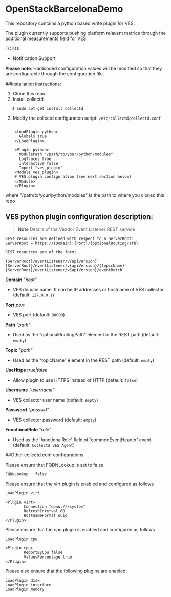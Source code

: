 # OpenStackBarcelonaDemo
This repository contains a python based write plugin for VES.

The plugin currently supports pushing platform relavent metrics through the additional measurements field for VES.

TODO:
* Notification Support

**Please note**: Hardcoded configuration values will be modified so that they are configurable through the configuration file.

##Installation Instructions:
1. Clone this repo
2. Install collectd
```
   $ sudo apt-get install collectd
```
3. Modify the collectd configuration script: `/etc/collectd/collectd.conf`
```

    <LoadPlugin python>
      Globals true
    </LoadPlugin>

    <Plugin python>
      ModulePath "/path/to/your/python/modules"
      LogTraces true
      Interactive false
      Import "ves_plugin"
    <Module ves_plugin>
    # VES plugin configuration (see next section below)
    </Module>
    </Plugin>
```
where "/path/to/your/python/modules" is the path to where you cloned this repo

## VES python plugin configuration description:

> **Note** Details of the Vendor Event Listener REST service

```
REST resources are defined with respect to a ServerRoot:
ServerRoot = https://{Domain}:{Port}/{optionalRoutingPath}

REST resources are of the form:

{ServerRoot}/eventListener/v{apiVersion}`
{ServerRoot}/eventListener/v{apiVersion}/{topicName}`
{ServerRoot}/eventListener/v{apiVersion}/eventBatch`
```

**Domain** *"host"*
+ VES domain name. It can be IP addresses or hostname of VES collector (default: `127.0.0.1`)

**Port** *port*
+ VES port (default: `30000`)

**Path** *"path"*
+ Used as the "optionalRoutingPath" element in the REST path (default: `empty`)

**Topic** *"path"*
+ Used as the "topicName" element in the REST  path (default: `empty`)

**UseHttps** *true|false*
+ Allow plugin to use HTTPS instead of HTTP (default: `false`)

**Username** *"username"*
+ VES collector user name (default: `empty`)

**Password** *"passwd"*
+ VES collector password (default: `empty`)

**FunctionalRole** *"role"*
+ Used as the 'functionalRole' field of 'commonEventHeader' event (default: `Collectd VES Agent`)


##Other collectd.conf configurations

Please ensure that FQDNLookup is set to false
```
FQDNLookup   false
```

Please ensure that the virt plugin is enabled and configured as follows
```
LoadPlugin virt

<Plugin virt>
        Connection "qemu:///system"
        RefreshInterval 60
        HostnameFormat uuid
</Plugin>
```

Please ensure that the cpu plugin is enabled and configured as follows
```
LoadPlugin cpu

<Plugin cpu>
        ReportByCpu false
        ValuesPercentage true
</Plugin>
```
Please also ensure that the following plugins are enabled:
```
LoadPlugin disk
LoadPlugin interface
LoadPlugin memory
```
